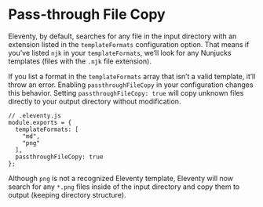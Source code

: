 # Pass-through File Copy

Eleventy, by default, searches for any file in the input directory with an extension listed in the `templateFormats` configuration option. That means if you’ve listed `njk` in your `templateFormats`, we’ll look for any Nunjucks templates (files with the `.njk` file extension).

If you list a format in the `templateFormats` array that isn’t a valid template, it’ll throw an error. Enabling `passthroughFileCopy` in your configuration changes this behavior. Setting `passthroughFileCopy: true` will copy unknown files directly to your output directory without modification.

```
// .eleventy.js
module.exports = {
  templateFormats: [
    "md",
    "png"
  ],
  passthroughFileCopy: true
};
```

Although `png` is not a recognized Eleventy template, Eleventy will now search for any `*.png` files inside of the input directory and copy them to output (keeping directory structure).
